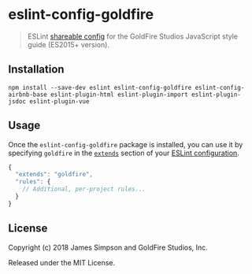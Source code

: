 # eslint-config-goldfire
> ESLint [shareable config](http://eslint.org/docs/developer-guide/shareable-configs.html) for the GoldFire Studios JavaScript style guide (ES2015+ version).

## Installation
```
npm install --save-dev eslint eslint-config-goldfire eslint-config-airbnb-base eslint-plugin-html eslint-plugin-import eslint-plugin-jsdoc eslint-plugin-vue
```

## Usage
Once the `eslint-config-goldfire` package is installed, you can use it by specifying `goldfire` in the [`extends`](http://eslint.org/docs/user-guide/configuring#extending-configuration-files) section of your [ESLint configuration](http://eslint.org/docs/user-guide/configuring).

```js
{
  "extends": "goldfire",
  "rules": {
    // Additional, per-project rules...
  }
}
```

## License
Copyright (c) 2018 James Simpson and GoldFire Studios, Inc.

Released under the MIT License.